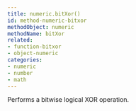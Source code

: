 ```yaml
---
title: numeric.bitXor()
id: method-numeric-bitxor
methodObject: numeric
methodName: bitXor
related:
- function-bitxor
- object-numeric
categories:
- numeric
- number
- math
---
```


Performs a bitwise logical XOR operation.